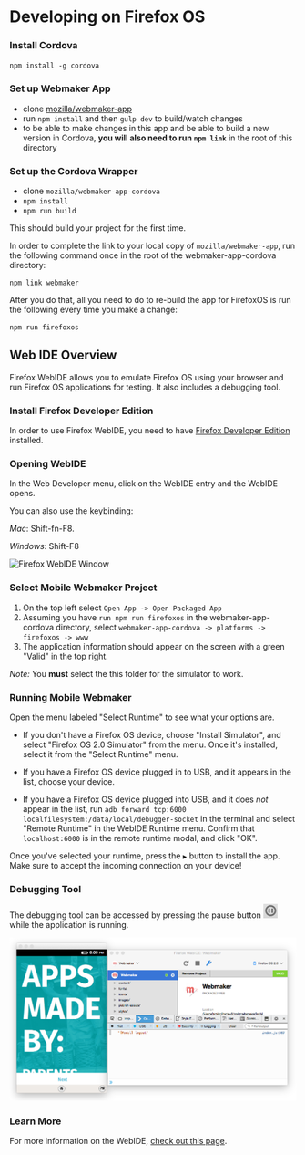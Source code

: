 # Developing on Firefox OS

### Install Cordova

`npm install -g cordova`

### Set up Webmaker App

- clone [mozilla/webmaker-app](https://github.com/mozilla/webmaker-app)
- run `npm install` and then `gulp dev` to build/watch changes
- to be able to make changes in this app and be able to build a new version in Cordova, **you will also need to run `npm link`** in the root of this directory

### Set up the Cordova Wrapper
- clone `mozilla/webmaker-app-cordova`
- `npm install`
- `npm run build`

This should build your project for the first time.

In order to complete the link to your local copy of `mozilla/webmaker-app`, run the following command once in the root of the webmaker-app-cordova directory:

```
npm link webmaker
```

After you do that, all you need to do to re-build the app for FirefoxOS is run the following every time you make a change:

```
npm run firefoxos
```

## Web IDE Overview

Firefox WebIDE allows you to emulate Firefox OS using your browser and run Firefox OS applications for testing. It also includes a debugging tool.

### Install Firefox Developer Edition

In order to use Firefox WebIDE, you need to have [Firefox Developer Edition](https://www.mozilla.org/en-US/firefox/developer/) installed.

### Opening WebIDE

In the Web Developer menu, click on the WebIDE entry and the WebIDE opens.

You can also use the keybinding:

*Mac*: Shift-fn-F8.

*Windows*: Shift-F8

![Firefox WebIDE Window](https://mdn.mozillademos.org/files/8033/webide-initial.png)

### Select Mobile Webmaker Project

1. On the top left select `Open App -> Open Packaged App`
2. Assuming you have `run npm run firefoxos` in the webmaker-app-cordova directory, select `webmaker-app-cordova -> platforms -> firefoxos -> www`
3. The application information should appear on the screen with a green "Valid" in the top right.

*Note:* You **must** select the this folder for the simulator to work.

### Running Mobile Webmaker

Open the menu labeled "Select Runtime" to see what your options are.

- If you don't have a Firefox OS device, choose "Install Simulator", and select
"Firefox OS 2.0 Simulator" from the menu. Once it's installed, select it from
the "Select Runtime" menu.

- If you have a Firefox OS device plugged in to USB, and it appears in the list,
choose your device.

- If you have a Firefox OS device plugged into USB, and it does *not* appear in
the list, run `adb forward tcp:6000 localfilesystem:/data/local/debugger-socket`
in the terminal and select "Remote Runtime" in the WebIDE Runtime menu. Confirm
that `localhost:6000` is in the remote runtime modal, and click "OK".

Once you've selected your runtime, press the `▶︎` button to install the app. Make
sure to accept the incoming connection on your device!

### Debugging Tool

The debugging tool can be accessed by pressing the pause button ![Pause button](../img/pause.png) while the application is running.

![WebIDE and running app](../img/IDEdebugger.png)

### Learn More

For more information on the WebIDE, [check out this page](https://developer.mozilla.org/en-US/docs/Tools/WebIDE).
